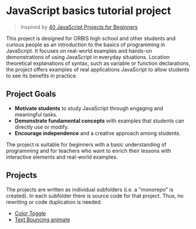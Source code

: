# JavaScript basics tutorial project

> Inspired by [40 JavaScript Projects for Beginners](https://www.freecodecamp.org/news/javascript-projects-for-beginners/#heading-how-to-create-a-color-flipper)

This project is designed for ORBIS high school and other students and curious people as an introduction to the basics of
programming in JavaScript. It focuses on real-world examples and hands-on demonstrations of using JavaScript in everyday
situations. Location theoretical explanations of syntax, such as variable or function declarations, the project offers
examples of real applications JavaScript to allow students to see its benefits in practice.

## Project Goals

- **Motivate students** to study JavaScript through engaging and meaningful tasks.
- **Demonstrate fundamental concepts** with examples that students can directly use or modify.
- **Encourage independence** and a creative approach among students.

The project is suitable for beginners with a basic understanding of programming and for teachers who want to enrich
their lessons with interactive elements and real-world examples.

## Projects

The projects are written as individual subfolders (i.e. a "monorepo" is created). In each subfolder there is source code
for that project. Thus, no rewriting or code duplication is needed.

- [Color Toggle](color-toggle)
- [Text Bouncing animate](text-bouncing-animate)